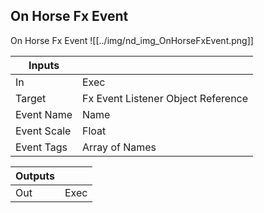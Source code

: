 ## On Horse Fx Event
On Horse Fx Event
![[../img/nd_img_OnHorseFxEvent.png]]

|Inputs||
|--|--|
| In | Exec |
| Target | Fx Event Listener Object Reference |
| Event Name | Name |
| Event Scale | Float |
| Event Tags | Array of Names |

|Outputs||
|--|--|
| Out | Exec |
